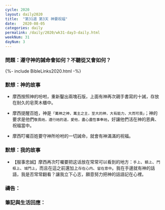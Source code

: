 ```yaml
---
cycle: 2020
layout: daily2020
title:  "第31週 第3天 神要祝福"
date:   2020-08-05
categories: daily
permalink: /daily/2020/wk31-day3-daily.html
weekNum: 31
dayNum: 3
---
```


### 問題：遵守神的誡命會如何？不聽從又會如何？

{%- include BibleLinks2020.html -%}

### 默想：神的故事 
+ 摩西按照神的吩咐，重新鑿出兩塊石版，上面有神再次親手書寫的十誡，存放在耐久的皂莢木櫃中。

+	摩西提醒百姓，神是`「萬神之神，萬主之主，至大的神，大有能力，大而可畏」`；神的要求是他們`敬畏祂，遵行祂的道，愛他，盡心盡性事奉祂`，好讓他們活在神的恩典、祝福當中。

+	摩西叮囑百姓要守神所吩咐的一切誡命，就會有神滿滿的祝福。

### 默想：我的故事 
+	【服事忠誠】摩西再次叮囑要把这话放在常常可以看到的地方：`手上`、`額上`、`門框上`、`城門上`，而且在這之前還加上`存在心内`、`留在意中`。我在手邊就有神的話語，我是否常常翻看？讓我立下心志，願意努力把神的話語記在心裡。

### 禱告：

### 筆記與生活回應：
